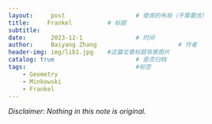 ```yaml
---
layout:     post   				    # 使用的布局（不需要改）
title:     Frankel			# 标题 
subtitle:   
date:       2023-12-1 				# 时间
author:     Baiyang Zhang 						# 作者
header-img: img/lib1.jpg 	#这篇文章标题背景图片
catalog: true 						# 是否归档
tags:								#标签
    - Geometry
    - Minkowski
    - Frankel
---
```


*Disclaimer: Nothing in this note is original.*

